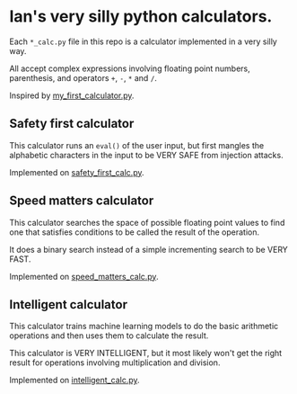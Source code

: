 # Ian's very silly python calculators.

Each `*_calc.py` file in this repo is a calculator implemented in a very silly way.

All accept complex expressions involving floating point numbers, parenthesis, and operators `+`, `-`, `*` and `/`.

Inspired by [my\_first\_calculator.py](https://github.com/AceLewis/my_first_calculator.py).

## Safety first calculator

This calculator runs an `eval()` of the user input, but first mangles the alphabetic characters in the input to be VERY SAFE from injection attacks.

Implemented on [safety\_first\_calc.py](/safety_first_calc.py).

## Speed matters calculator

This calculator searches the space of possible floating point values to find one that satisfies conditions to be called the result of the operation.

It does a binary search instead of a simple incrementing search to be VERY FAST.

Implemented on [speed\_matters\_calc.py](/speed_matters_calc.py).

## Intelligent calculator

This calculator trains machine learning models to do the basic arithmetic operations and then uses them to calculate the result.

This calculator is VERY INTELLIGENT, but it most likely won't get the right result for operations involving multiplication and division.

Implemented on [intelligent\_calc.py](/intelligent_calc.py).
